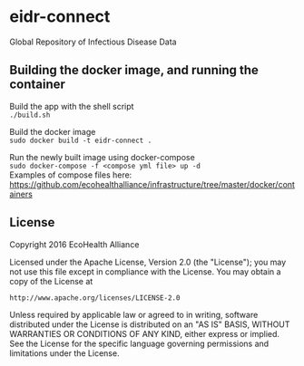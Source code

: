 # eidr-connect

Global Repository of Infectious Disease Data


## Building the docker image, and running the container

Build the app with the shell script  
`./build.sh`

Build the docker image  
`sudo docker build -t eidr-connect .`

Run the newly built image using docker-compose  
`sudo docker-compose -f <compose yml file> up -d`  
Examples of compose files here:  
https://github.com/ecohealthalliance/infrastructure/tree/master/docker/containers


## License

Copyright 2016 EcoHealth Alliance

Licensed under the Apache License, Version 2.0 (the "License");
you may not use this file except in compliance with the License.
You may obtain a copy of the License at

    http://www.apache.org/licenses/LICENSE-2.0

Unless required by applicable law or agreed to in writing, software
distributed under the License is distributed on an "AS IS" BASIS,
WITHOUT WARRANTIES OR CONDITIONS OF ANY KIND, either express or implied.
See the License for the specific language governing permissions and
limitations under the License.
